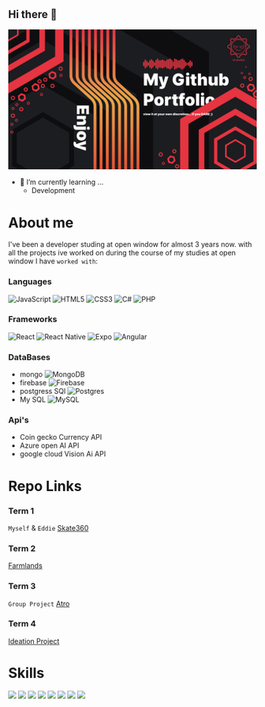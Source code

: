 ## Hi there 👋

<img src="ReadmeAssets\PortfolioImage.jpg">

- 🌱 I’m currently learning ...
    - Development

<!--
**Ungerer221/Ungerer221** is a ✨ _special_ ✨ repository because its `README.md` (this file) appears on your GitHub profile.

Here are some ideas to get you started:

- 🔭 I’m currently working on ...
- 🌱 I’m currently learning ...
- 👯 I’m looking to collaborate on ...
- 🤔 I’m looking for help with ...
- 💬 Ask me about ...
- 📫 How to reach me: ...
- 😄 Pronouns: ...
- ⚡ Fun fact: ...

- Color Pallete
-->
# About me 
I've been a developer studing at open window for almost 3 years now. with all the projects ive worked on during the course of my studies at open window I have `worked with`:

### Languages 
![JavaScript](https://img.shields.io/badge/javascript-%23323330.svg?style=for-the-badge&logo=javascript&logoColor=%23F7DF1E)
![HTML5](https://img.shields.io/badge/html5-%23E34F26.svg?style=for-the-badge&logo=html5&logoColor=white)
![CSS3](https://img.shields.io/badge/css3-%231572B6.svg?style=for-the-badge&logo=css3&logoColor=white)
![C#](https://img.shields.io/badge/c%23-%23239120.svg?style=for-the-badge&logo=csharp&logoColor=white)
![PHP](https://img.shields.io/badge/php-%23777BB4.svg?style=for-the-badge&logo=php&logoColor=white)

### Frameworks
![React](https://img.shields.io/badge/react-%2320232a.svg?style=for-the-badge&logo=react&logoColor=%2361DAFB)
![React Native](https://img.shields.io/badge/react_native-%2320232a.svg?style=for-the-badge&logo=react&logoColor=%2361DAFB)
![Expo](https://img.shields.io/badge/expo-1C1E24?style=for-the-badge&logo=expo&logoColor=#D04A37)
![Angular](https://img.shields.io/badge/angular-%23DD0031.svg?style=for-the-badge&logo=angular&logoColor=white)

### DataBases
- mongo ![MongoDB](https://img.shields.io/badge/MongoDB-%234ea94b.svg?style=for-the-badge&logo=mongodb&logoColor=white)
- firebase ![Firebase](https://img.shields.io/badge/firebase-%23039BE5.svg?style=for-the-badge&logo=firebase)
- postgress SQl ![Postgres](https://img.shields.io/badge/postgres-%23316192.svg?style=for-the-badge&logo=postgresql&logoColor=white)
- My SQL ![MySQL](https://img.shields.io/badge/mysql-4479A1.svg?style=for-the-badge&logo=mysql&logoColor=white)

### Api's
- Coin gecko Currency API
- Azure open AI API 
- google cloud Vision Ai API

# Repo Links
### Term 1 
`Myself` & `Eddie`
[Skate360](https://github.com/eddiesosera/skate-360)
### Term 2
[Farmlands](https://github.com/Ungerer221/Term2-compition-app-V2-2024)
### Term 3
`Group Project`
[Atro](https://github.com/DieterR97/Astro)
### Term 4
[Ideation Project](https://github.com/Ungerer221/Ideation-Term4-Project)

# Skills 
![](https://img.shields.io/badge/Code-React-informational?style=flat&logo=react&logoColor=white&color=4AB197)
![](https://img.shields.io/badge/Code-Angular-informational?style=flat&logo=angular&logoColor=white&color=4AB197)
![](https://img.shields.io/badge/Code-JavaScript-informational?style=flat&logo=JavaScript&logoColor=white&color=4AB197)
![](https://img.shields.io/badge/Code-MongoDB-informational?style=flat&logo=MongoDB&logoColor=white&color=4AB197)
![](https://img.shields.io/badge/Code-MySQL-informational?style=flat&logo=MySQL&logoColor=white&color=4AB197)
![](https://img.shields.io/badge/Code-CSharp-informational?style=flat&logo=c-sharp&logoColor=white&color=4AB197)
![](https://img.shields.io/badge/Tools-Postman-informational?style=flat&logo=Postman&logoColor=white&color=4AB197)
![](https://img.shields.io/badge/Style-Sass-informational?style=flat&logo=Sass&logoColor=white&color=4AB197)
